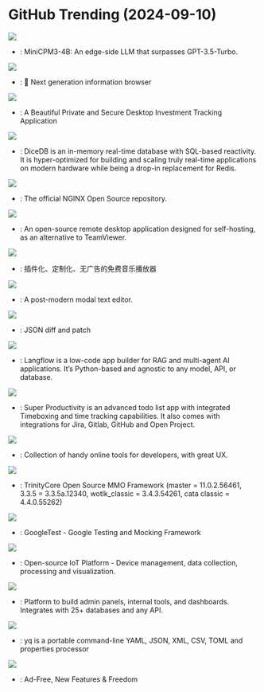 # GitHub Trending (2024-09-10)

![](https://img.shields.io/badge/Python-New%2053-green?style=flat-square&logo=appveyor)
- [](https://github.comundefined): MiniCPM3-4B: An edge-side LLM that surpasses GPT-3.5-Turbo.

![](https://img.shields.io/badge/TypeScript-New%201-green?style=flat-square&logo=appveyor)
- [](https://github.comundefined): 🧡 Next generation information browser

![](https://img.shields.io/badge/TypeScript-New%201-green?style=flat-square&logo=appveyor)
- [](https://github.comundefined): A Beautiful Private and Secure Desktop Investment Tracking Application

![](https://img.shields.io/badge/Go-New%20105-green?style=flat-square&logo=appveyor)
- [](https://github.comundefined): DiceDB is an in-memory real-time database with SQL-based reactivity. It is hyper-optimized for building and scaling truly real-time applications on modern hardware while being a drop-in replacement for Redis.

![](https://img.shields.io/badge/C-New%20404-green?style=flat-square&logo=appveyor)
- [](https://github.comundefined): The official NGINX Open Source repository.

![](https://img.shields.io/badge/Rust-New%20248-green?style=flat-square&logo=appveyor)
- [](https://github.comundefined): An open-source remote desktop application designed for self-hosting, as an alternative to TeamViewer.

![](https://img.shields.io/badge/TypeScript-New%20113-green?style=flat-square&logo=appveyor)
- [](https://github.comundefined): 插件化、定制化、无广告的免费音乐播放器

![](https://img.shields.io/badge/Rust-New%2044-green?style=flat-square&logo=appveyor)
- [](https://github.comundefined): A post-modern modal text editor.

![](https://img.shields.io/badge/Go-New%20267-green?style=flat-square&logo=appveyor)
- [](https://github.comundefined): JSON diff and patch

![](https://img.shields.io/badge/Python-New%20135-green?style=flat-square&logo=appveyor)
- [](https://github.comundefined): Langflow is a low-code app builder for RAG and multi-agent AI applications. It’s Python-based and agnostic to any model, API, or database.

![](https://img.shields.io/badge/TypeScript-New%20326-green?style=flat-square&logo=appveyor)
- [](https://github.comundefined): Super Productivity is an advanced todo list app with integrated Timeboxing and time tracking capabilities. It also comes with integrations for Jira, Gitlab, GitHub and Open Project.

![](https://img.shields.io/badge/Vue-New%2092-green?style=flat-square&logo=appveyor)
- [](https://github.comundefined): Collection of handy online tools for developers, with great UX.

![](https://img.shields.io/badge/C%2B%2B-New%2068-green?style=flat-square&logo=appveyor)
- [](https://github.comundefined): TrinityCore Open Source MMO Framework (master = 11.0.2.56461, 3.3.5 = 3.3.5a.12340, wotlk_classic = 3.4.3.54261, cata classic = 4.4.0.55262)

![](https://img.shields.io/badge/C%2B%2B-New%208-green?style=flat-square&logo=appveyor)
- [](https://github.comundefined): GoogleTest - Google Testing and Mocking Framework

![](https://img.shields.io/badge/Java-New%2017-green?style=flat-square&logo=appveyor)
- [](https://github.comundefined): Open-source IoT Platform - Device management, data collection, processing and visualization.

![](https://img.shields.io/badge/TypeScript-New%2048-green?style=flat-square&logo=appveyor)
- [](https://github.comundefined): Platform to build admin panels, internal tools, and dashboards. Integrates with 25+ databases and any API.

![](https://img.shields.io/badge/Go-New%2011-green?style=flat-square&logo=appveyor)
- [](https://github.comundefined): yq is a portable command-line YAML, JSON, XML, CSV, TOML and properties processor

![](https://img.shields.io/badge/Java-New%2020-green?style=flat-square&logo=appveyor)
- [](https://github.comundefined): Ad-Free, New Features & Freedom

